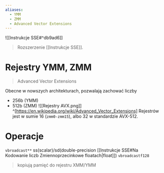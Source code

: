 ```yaml
---
aliases:
  - YMM
  - ZMM
  - Advanced Vector Extensions
---
```

![[Instrukcje SSE#^db9ad6]]
> Rozszerzenie [[Instrukcje SSE]].

# Rejestry YMM, ZMM
> Advanced Vector Extensions

Obecne w nowszych architekturach, pozwalają zachować liczby 
- 256b (YMM) 
- 512b (ZMM)
![[Rejestry AVX.png]] ^[https://en.wikipedia.org/wiki/Advanced_Vector_Extensions]
Rejestrów jest w sumie 16 (`zmm0-zmm15`), albo 32 w standardzie AVX-512.

# Operacje
`vbroadcast**` ss(scalar)/sd(double-precision [[Instrukcje SSE#Na Kodowanie liczb Zmiennoprzecinkowe floatach|float]])
`vbroadcastf128` 
> kopiują pamięć do rejestru XMM/YMM


